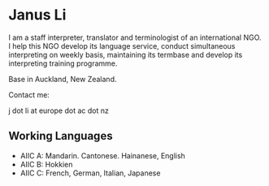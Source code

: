 # Janus Li

I am a staff interpreter, translator and terminologist of an international NGO. I help this NGO develop its language service, conduct simultaneous interpreting on weekly basis, maintaining its termbase and develop its interpreting training programme. 

Base in Auckland, New Zealand.

Contact me:

j dot li at europe dot ac dot nz

## Working Languages

- AIIC A: Mandarin. Cantonese. Hainanese, English
- AIIC B: Hokkien
- AIIC C: French, German, Italian, Japanese
